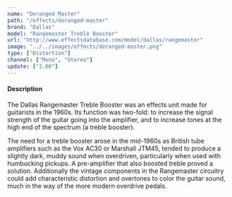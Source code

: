 ```yaml
---
name: "Deranged Master"
path: "/effects/deranged-master"
brand: "Dallas"
model: "Rangemaster Treble Booster"
url: "http://www.effectsdatabase.com/model/dallas/rangemaster"
image: "../../images/effects/deranged-master.png"
type: ["Distortion"]
channel: ["Mono", "Stereo"]
update: ["2.60"]
---
```

#### Description
The Dallas Rangemaster Treble Booster was an effects unit made for guitarists in the 1960s. Its function was two-fold: to increase the signal strength of the guitar going into the amplifier, and to increase tones at the high end of the spectrum (a treble booster).

The need for a treble booster arose in the mid-1960s as British tube amplifiers such as the Vox AC30 or Marshall JTM45, tended to produce a slightly dark, muddy sound when overdriven, particularly when used with humbucking pickups. A pre-amplifier that also boosted treble proved a solution. Additionally the vintage components in the Rangemaster circuitry could add characteristic distortion and overtones to color the guitar sound, much in the way of the more modern overdrive pedals.